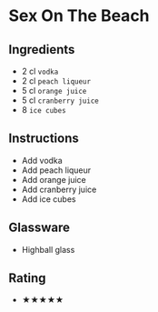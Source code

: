 # Sex On The Beach

## Ingredients
- 2 cl `vodka`
- 2 cl `peach liqueur`
- 5 cl `orange juice`
- 5 cl `cranberry juice`
- 8 `ice cubes`

## Instructions
- Add vodka
- Add peach liqueur
- Add orange juice
- Add cranberry juice
- Add ice cubes

## Glassware
- Highball glass

## Rating
- ★★★★★